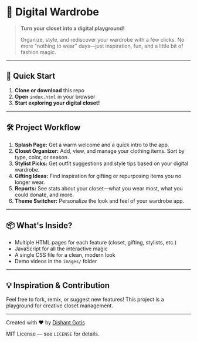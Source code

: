 # 👔 Digital Wardrobe


> **Turn your closet into a digital playground!**
>
> Organize, style, and rediscover your wardrobe with a few clicks. No more "nothing to wear" days—just inspiration, fun, and a little bit of fashion magic.


---


## 🚀 Quick Start
1. **Clone or download** this repo
2. **Open** `index.html` in your browser
3. **Start exploring your digital closet!**


---


## 🛠️ Project Workflow
1. **Splash Page:** Get a warm welcome and a quick intro to the app.
2. **Closet Organizer:** Add, view, and manage your clothing items. Sort by type, color, or season.
3. **Stylist Picks:** Get outfit suggestions and style tips based on your digital wardrobe.
4. **Gifting Ideas:** Find inspiration for gifting or repurposing items you no longer wear.
5. **Reports:** See stats about your closet—what you wear most, what you could donate, and more.
6. **Theme Switcher:** Personalize the look and feel of your wardrobe app.


---


## 📦 What's Inside?
- Multiple HTML pages for each feature (closet, gifting, stylists, etc.)
- JavaScript for all the interactive magic
- A single CSS file for a clean, modern look
- Demo videos in the `images/` folder


---


## 💡 Inspiration & Contribution
Feel free to fork, remix, or suggest new features! This project is a playground for creative closet management.


---


Created with ❤️ by [Dishant Gotis](https://github.com/Dishant-Gotis)


MIT License — see `LICENSE` for details.



